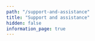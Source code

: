```yaml
---
path: "/support-and-assistance"
title: "Support and assistance"
hidden: false
information_page: true
---
```

